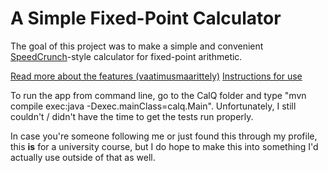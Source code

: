 # A Simple Fixed-Point Calculator

The goal of this project was to make a simple and convenient [SpeedCrunch](https://bitbucket.org/heldercorreia/speedcrunch/src/master/)-style calculator for fixed-point arithmetic.

[Read more about the features (vaatimusmaarittely)](https://github.com/pants64DS/CalQ/blob/master/dokumentaatio/vaatimusmaarittely.md)
[Instructions for use](https://github.com/pants64DS/CalQ/blob/master/dokumentaatio/kayttoohje.md)

To run the app from command line, go to the CalQ folder and type "mvn compile exec:java -Dexec.mainClass=calq.Main". Unfortunately, I still couldn't / didn't have the time to get the tests run properly.

In case you're someone following me or just found this through my profile, this **is** for a university course, but I do hope to make this into something I'd actually use outside of that as well.